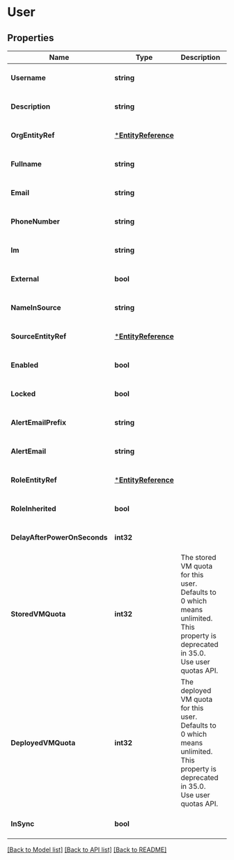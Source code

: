 # User

## Properties
Name | Type | Description | Notes
------------ | ------------- | ------------- | -------------
**Username** | **string** |  | [optional] [default to null]
**Description** | **string** |  | [optional] [default to null]
**OrgEntityRef** | [***EntityReference**](EntityReference.md) |  | [optional] [default to null]
**Fullname** | **string** |  | [optional] [default to null]
**Email** | **string** |  | [optional] [default to null]
**PhoneNumber** | **string** |  | [optional] [default to null]
**Im** | **string** |  | [optional] [default to null]
**External** | **bool** |  | [optional] [default to null]
**NameInSource** | **string** |  | [optional] [default to null]
**SourceEntityRef** | [***EntityReference**](EntityReference.md) |  | [optional] [default to null]
**Enabled** | **bool** |  | [optional] [default to null]
**Locked** | **bool** |  | [optional] [default to null]
**AlertEmailPrefix** | **string** |  | [optional] [default to null]
**AlertEmail** | **string** |  | [optional] [default to null]
**RoleEntityRef** | [***EntityReference**](EntityReference.md) |  | [optional] [default to null]
**RoleInherited** | **bool** |  | [optional] [default to null]
**DelayAfterPowerOnSeconds** | **int32** |  | [optional] [default to null]
**StoredVMQuota** | **int32** | The stored VM quota for this user. Defaults to 0 which means unlimited. This property is deprecated in 35.0. Use user quotas API. | [optional] [default to null]
**DeployedVMQuota** | **int32** | The deployed VM quota for this user. Defaults to 0 which means unlimited. This property is deprecated in 35.0. Use user quotas API. | [optional] [default to null]
**InSync** | **bool** |  | [optional] [default to null]

[[Back to Model list]](../README.md#documentation-for-models) [[Back to API list]](../README.md#documentation-for-api-endpoints) [[Back to README]](../README.md)


